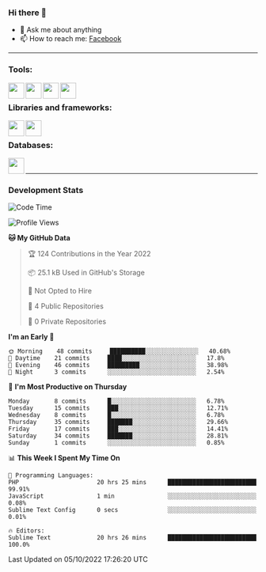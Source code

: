 ### Hi there 👋

<!-- - 🔭 I’m currently working on [huyviet] -->
- 💬 Ask me about anything
- 📫 How to reach me: [Facebook]
<!-- - ⚡ Fun fact: abc -->

---

### Tools:
<img align='left' height="32" width="32" src="https://cdn.jsdelivr.net/npm/simple-icons@4.8.0/icons/phpstorm.svg" />
<img align='left' height="32" width="32" src="https://cdn.jsdelivr.net/npm/simple-icons@4.8.0/icons/sublimetext.svg" />
<img align='left' height="32" width="32" src="https://cdn.jsdelivr.net/npm/simple-icons@4.8.0/icons/laragon.svg" />
<img align='left' height="32" width="32" src="https://cdn.jsdelivr.net/npm/simple-icons@4.8.0/icons/xampp.svg" />
<br>

### Libraries and frameworks:
<img align='left' height="32" width="32" src="https://cdn.jsdelivr.net/npm/simple-icons@4.8.0/icons/laravel.svg" />
<img align='left' height="32" width="32" src="https://cdn.jsdelivr.net/npm/simple-icons@4.8.0/icons/jquery.svg" />
<br>

### Databases:
<img align='left' height="32" width="32" src="https://cdn.jsdelivr.net/npm/simple-icons@4.8.0/icons/mysql.svg" />
<br>

---
### Development Stats
<!--START_SECTION:waka-->
![Code Time](http://img.shields.io/badge/Code%20Time-164%20hrs%202%20mins-blue)

![Profile Views](http://img.shields.io/badge/Profile%20Views-0-blue)

**🐱 My GitHub Data** 

> 🏆 124 Contributions in the Year 2022
 > 
> 📦 25.1 kB Used in GitHub's Storage 
 > 
> 🚫 Not Opted to Hire
 > 
> 📜 4 Public Repositories 
 > 
> 🔑 0 Private Repositories  
 > 
**I'm an Early 🐤** 

```text
🌞 Morning    48 commits     ██████████░░░░░░░░░░░░░░░   40.68% 
🌆 Daytime    21 commits     ████░░░░░░░░░░░░░░░░░░░░░   17.8% 
🌃 Evening    46 commits     █████████░░░░░░░░░░░░░░░░   38.98% 
🌙 Night      3 commits      ░░░░░░░░░░░░░░░░░░░░░░░░░   2.54%

```
📅 **I'm Most Productive on Thursday** 

```text
Monday       8 commits      █░░░░░░░░░░░░░░░░░░░░░░░░   6.78% 
Tuesday      15 commits     ███░░░░░░░░░░░░░░░░░░░░░░   12.71% 
Wednesday    8 commits      █░░░░░░░░░░░░░░░░░░░░░░░░   6.78% 
Thursday     35 commits     ███████░░░░░░░░░░░░░░░░░░   29.66% 
Friday       17 commits     ███░░░░░░░░░░░░░░░░░░░░░░   14.41% 
Saturday     34 commits     ███████░░░░░░░░░░░░░░░░░░   28.81% 
Sunday       1 commits      ░░░░░░░░░░░░░░░░░░░░░░░░░   0.85%

```


📊 **This Week I Spent My Time On** 

```text
💬 Programming Languages: 
PHP                      20 hrs 25 mins      █████████████████████████   99.91% 
JavaScript               1 min               ░░░░░░░░░░░░░░░░░░░░░░░░░   0.08% 
Sublime Text Config      0 secs              ░░░░░░░░░░░░░░░░░░░░░░░░░   0.01%

🔥 Editors: 
Sublime Text             20 hrs 26 mins      █████████████████████████   100.0%

```


 Last Updated on 05/10/2022 17:26:20 UTC
<!--END_SECTION:waka-->

[huyviet]: https://huyviet.vn/
[Facebook]: https://www.facebook.com/profile.php?id=100075294702642
